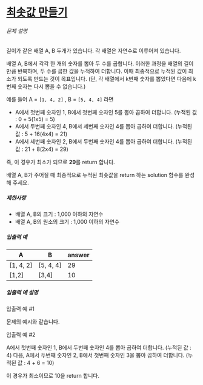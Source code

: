 # [최솟값 만들기](https://school.programmers.co.kr/learn/courses/30/lessons/12941)


###### 문제 설명


길이가 같은 배열 A, B 두개가 있습니다. 각 배열은 자연수로 이루어져 있습니다.   

배열 A, B에서 각각 한 개의 숫자를 뽑아 두 수를 곱합니다. 이러한 과정을 배열의 길이만큼 반복하며, 두 수를 곱한 값을 누적하여 더합니다. 이때 최종적으로 누적된 값이 최소가 되도록 만드는 것이 목표입니다. (단, 각 배열에서 k번째 숫자를 뽑았다면 다음에 k번째 숫자는 다시 뽑을 수 없습니다.)


예를 들어 A \= `[1, 4, 2]` , B \= `[5, 4, 4]` 라면


* A에서 첫번째 숫자인 1, B에서 첫번째 숫자인 5를 뽑아 곱하여 더합니다. (누적된 값 : 0 \+ 5(1x5\) \= 5\)
* A에서 두번째 숫자인 4, B에서 세번째 숫자인 4를 뽑아 곱하여 더합니다. (누적된 값 : 5 \+ 16(4x4\) \= 21\)
* A에서 세번째 숫자인 2, B에서 두번째 숫자인 4를 뽑아 곱하여 더합니다. (누적된 값 : 21 \+ 8(2x4\) \= 29\)


즉, 이 경우가 최소가 되므로 **29**를 return 합니다.


배열 A, B가 주어질 때 최종적으로 누적된 최솟값을 return 하는 solution 함수를 완성해 주세요.


##### 제한사항


* 배열 A, B의 크기 : 1,000 이하의 자연수
* 배열 A, B의 원소의 크기 : 1,000 이하의 자연수


##### 입출력 예




| A | B | answer |
| --- | --- | --- |
| \[1, 4, 2] | \[5, 4, 4] | 29 |
| \[1,2] | \[3,4] | 10 |


##### 입출력 예 설명


입출력 예 \#1  

문제의 예시와 같습니다.


입출력 예 \#2  

A에서 첫번째 숫자인 1, B에서 두번째 숫자인 4를 뽑아 곱하여 더합니다. (누적된 값 : 4\) 다음, A에서 두번째 숫자인 2, B에서 첫번째 숫자인 3을 뽑아 곱하여 더합니다. (누적된 값 : 4 \+ 6 \= 10\)  

이 경우가 최소이므로 10을 return 합니다.



